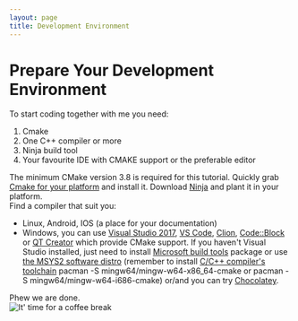 ```yaml
---
layout: page
title: Development Environment
---
```


# Prepare Your Development Environment

To start coding together with me you need:

1. Cmake
2. One C++ compiler or more
3. Ninja build tool
4. Your favourite IDE with CMAKE support or the preferable editor

The minimum CMake version 3.8 is required for this tutorial. Quickly grab [Cmake for your platform](https://cmake.org/download/) and install it. Download [Ninja](https://ninja-build.org/) and plant it in your platform.  
Find a compiler that suit you:

* Linux, Android, IOS (a place for your documentation)
* Windows, you can use [Visual Studio 2017](https://docs.microsoft.com/en-us/visualstudio/install/install-visual-studio?view=vs-2017), [VS Code](https://code.visualstudio.com/), [Clion](https://www.jetbrains.com/clion/), [Code::Block](http://www.codeblocks.org/) or [QT Creator](https://www.qt.io/qt-features-libraries-apis-tools-and-ide/) which provide CMake support. If you haven't Visual Studio installed, just need to install [Microsoft build tools](https://www.visualstudio.com/downloads/#build-tools-for-visual-studio-2017) package or use [the MSYS2  software distro](https://www.msys2.org) (remember to install [C/C++ compiler's toolchain](https://github.com/Alexpux/MINGW-packages) pacman -S mingw64/mingw-w64-x86_64-cmake or pacman -S mingw64/mingw-w64-i686-cmake) or/and you can try [Chocolatey](https://chocolatey.org/packages/mingw).  

Phew we are done.  
![It' time for a coffee break](http://events.hooverlibrary.org/images/events/hoover/coffeepitch.jpg)
